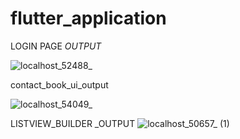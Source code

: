 # flutter_application

LOGIN PAGE _OUTPUT_

![localhost_52488_](https://user-images.githubusercontent.com/108115666/198061065-c1ecc84d-ad89-4178-bed7-d1b691624ef3.png)

contact_book_ui_output

![localhost_54049_](https://user-images.githubusercontent.com/108115666/198844588-0ca2895d-061d-4545-8ddb-695ac3548229.png)

LISTVIEW_BUILDER _OUTPUT
![localhost_50657_ (1)](https://user-images.githubusercontent.com/108115666/199189489-4a9963d0-d8d0-4452-96b6-5a245a8dde90.png)


